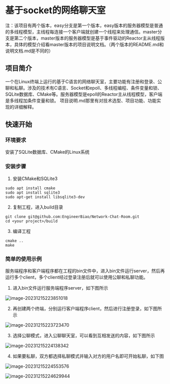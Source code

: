 # 基于socket的网络聊天室

注：该项目有两个版本，easy分支是第一个版本，easy版本的服务器模型是普通的多线程模型，主线程每连接一个客户端就创建一个线程来处理通信。master分支是第二个版本，master版本的服务器模型是基于事件驱动的Reactor主从线程版本，具体的模型介绍看master版本的项目说明文档。（两个版本的README.md和说明文档.md是不同的）

## 项目简介

一个在Linux终端上运行的基于C语言的网络聊天室，主要功能有注册和登录、公聊和私聊。涉及的技术有C语言、Socket和epoll、多线程编程、条件变量和锁、SQLite数据库、CMake等。服务器模型是epoll的Reactor主从线程模型，客户端是多线程加条件变量和锁。
项目说明.md那里有对技术选型、项目功能、功能实现的详细解释。

## 快速开始

### 环境要求

安装了SQLite数据库、CMake的Linux系统

### 安装步骤

1. 安装CMake和SQLite3

```
sudo apt install cmake
sudo apt install sqlite3
sudo apt-get install libsqlite3-dev
```

2. 复制工程，进入build目录

```
git clone git@github.com:EngineerBiao/Network-Chat-Room.git
cd <your project>/build
```

3. 编译工程

```
cmake ..
make
```

### 简单的使用示例

服务端程序和客户端程序都在工程的bin文件中，进入bin文件运行server，然后再运行多个client，多个client经过登录注册后就可以使用公聊和私聊功能。

1. 进入bin文件运行服务端程序server，如下图所示

![image-20231215223851018](https://biao-tu.oss-cn-shenzhen.aliyuncs.com/images/202312152238040.png)

2. 再创建两个终端，分别运行客户端程序client，然后进行注册登录，如下图所示

![image-20231215223723470](https://biao-tu.oss-cn-shenzhen.aliyuncs.com/images/202312152237542.png)

3. 选择公聊模式，进入公聊聊天室，可以看到互相发送的内容，如下图所示

![image-20231215224138342](https://biao-tu.oss-cn-shenzhen.aliyuncs.com/images/202312152241369.png)

4. 如果要私聊，双方都选择私聊模式并输入对方的用户名即可开始私聊，如下图

![image-20231215224553576](https://biao-tu.oss-cn-shenzhen.aliyuncs.com/images/202312152245601.png)

![image-20231215224629944](https://biao-tu.oss-cn-shenzhen.aliyuncs.com/images/202312152246965.png)
